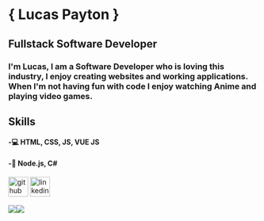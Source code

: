 # { Lucas Payton }
## Fullstack Software Developer

### I'm Lucas, I am a Software Developer who is loving this industry, I enjoy creating websites and working applications. When I'm not having fun with code I enjoy watching Anime and playing video games.

## Skills

#### -💻 HTML, CSS, JS, VUE JS
#### -💾 Node.js, C#

[<img src='https://cdn.jsdelivr.net/npm/simple-icons@3.0.1/icons/github.svg' alt='github' height='40'>](https://github.com/Jarrod-Payton)  [<img src='https://cdn.jsdelivr.net/npm/simple-icons@3.0.1/icons/linkedin.svg' alt='linkedin' height='40'>](https://www.linkedin.com/in/https://www.linkedin.com/in/lucaspayton//)  

<div style="display: flex; flex-direction: row;">
 <img class="img" style="max-height: 100px;" src="https://github-readme-stats.vercel.app/api?username=hussaino03&show_icons=true&theme=radical" />
 <img class="img" style="max-height: 100px;" src="https://github-readme-stats.vercel.app/api/top-langs/?username=hussaino03&theme=radical&layout=compact" />
</div>
